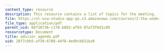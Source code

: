 ```yaml
---
content_type: resource
description: This resource contains a list of topics for the meeting.
file: https://ol-ocw-studio-app-qa.s3.amazonaws.com/courses/2-tha-undergraduate-thesis-for-course-2-a-january-iap-2007/26f7cbb5af39678844f84ed9cb831ba9_advisor_agenda.pdf
file_type: application/pdf
parent_uid: 66f10736-c178-b883-af93-97a73f6d1c09
resourcetype: Document
title: advisor_agenda.pdf
uid: 26f7cbb5-af39-6788-44f8-4ed9cb831ba9
---
```

